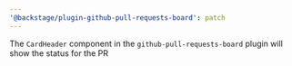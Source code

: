 ```yaml
---
'@backstage/plugin-github-pull-requests-board': patch
---
```


The `CardHeader` component in the `github-pull-requests-board` plugin will show the status for the PR
